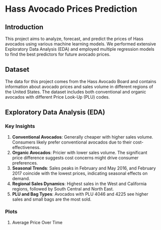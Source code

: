# Hass Avocado Prices Prediction

## **Introduction**
This project aims to analyze, forecast, and predict the prices of Hass avocados using various machine learning models. We performed extensive Exploratory Data Analysis (EDA) and employed multiple regression models to find the best predictors for future avocado prices.

## **Dataset**

The data for this project comes from the Hass Avocado Board and contains information about avocado prices and sales volume in different regions of the United States. The dataset includes both conventional and organic avocados with different Price Look-Up (PLU) codes.

## **Exploratory Data Analysis (EDA)**

### **Key Insights**

1. **Conventional Avocados**: Generally cheaper with higher sales volume. Consumers likely prefer conventional avocados due to their cost-effectiveness.
2. **Organic Avocados**: Pricier with lower sales volume. The significant price difference suggests cost concerns might drive consumer preferences.
3. **Seasonal Trends**: Sales peaks in February and May 2016, and February 2017 coincide with the lowest prices, indicating seasonal effects on demand.
4. **Regional Sales Dynamics**: Highest sales in the West and California regions, followed by South Central and North East.
5. **PLU and Bag Types**: Avocados with PLU 4046 and 4225 see higher sales and small bags are the most sold.

### **Plots**

1. Average Price Over Time
